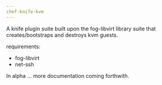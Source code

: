 ```yaml
---
chef-knife-kvm
---
```


A knife plugin suite built upon the fog-libvirt library suite that creates/bootstraps and destroys kvm guests.

requirements:
* fog-libvirt
* net-ssh

In alpha ... more documentation coming forthwith.
